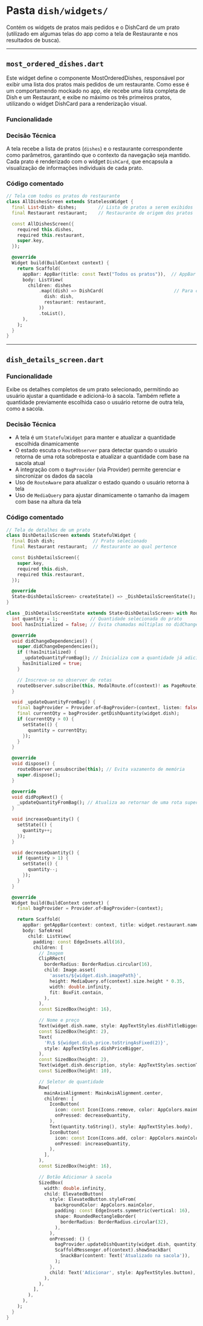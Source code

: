 # Pasta `dish/widgets/`

Contém os widgets de pratos mais pedidos e o DishCard de um prato (utilizado em algumas telas do app como a tela de Restaurante e nos resultados de busca).

---
## `most_ordered_dishes.dart`
Este widget define o componente MostOrderedDishes, responsável por exibir uma lista dos pratos mais pedidos de um restaurante. Como esse é um comportamendo mockado no app,  ele recebe uma lista completa de Dish e um Restaurant, e exibe no máximo os três primeiros pratos, utilizando o widget DishCard para a renderização visual.

### Funcionalidade

### Decisão Técnica
A tela recebe a lista de pratos (`dishes`) e o restaurante correspondente como parâmetros, garantindo que o contexto da navegação seja mantido. Cada prato é renderizado com o widget `DishCard`, que encapsula a visualização de informações individuais de cada prato.

### Código comentado

```dart
// Tela com todos os pratos do restaurante
class AllDishesScreen extends StatelessWidget {
  final List<Dish> dishes;        // Lista de pratos a serem exibidos
  final Restaurant restaurant;    // Restaurante de origem dos pratos

  const AllDishesScreen({
    required this.dishes,
    required this.restaurant,
    super.key,
  });

  @override
  Widget build(BuildContext context) {
    return Scaffold(
      appBar: AppBar(title: const Text("Todos os pratos")),  // AppBar com título fixo
      body: ListView(
        children: dishes
            .map((dish) => DishCard(                          // Para cada prato, renderiza um DishCard
              dish: dish,
              restaurant: restaurant,
            ))
            .toList(),
      ),
    );
  }
}
```
---
## `dish_details_screen.dart`

### Funcionalidade
Exibe os detalhes completos de um prato selecionado, permitindo ao usuário ajustar a quantidade e adicioná-lo à sacola. Também reflete a quantidade previamente escolhida caso o usuário retorne de outra tela, como a sacola.

### Decisão Técnica
-  A tela é um `StatefulWidget` para manter e atualizar a quantidade escolhida dinamicamente
-  O estado escuta o `RouteObserver` para detectar quando o usuário retorna de uma rota sobreposta e atualizar a quantidade com base na sacola atual
-  A integração com o `BagProvider` (via Provider) permite gerenciar e sincronizar os dados da sacola
-  Uso de `RouteAware` para atualizar o estado quando o usuário retorna à tela
-  Uso de `MediaQuery` para ajustar dinamicamente o tamanho da imagem com base na altura da tela

### Código comentado

```dart
// Tela de detalhes de um prato
class DishDetailsScreen extends StatefulWidget {
  final Dish dish;              // Prato selecionado
  final Restaurant restaurant;  // Restaurante ao qual pertence

  const DishDetailsScreen({
    super.key,
    required this.dish,
    required this.restaurant,
  });

  @override
  State<DishDetailsScreen> createState() => _DishDetailsScreenState();
}

class _DishDetailsScreenState extends State<DishDetailsScreen> with RouteAware {
  int quantity = 1;            // Quantidade selecionada do prato
  bool hasInitialized = false; // Evita chamadas múltiplas no didChangeDependencies

  @override
  void didChangeDependencies() {
    super.didChangeDependencies();
    if (!hasInitialized) {
      _updateQuantityFromBag(); // Inicializa com a quantidade já adicionada na sacola (se houver)
      hasInitialized = true;
    }

    // Inscreve-se no observer de rotas
    routeObserver.subscribe(this, ModalRoute.of(context)! as PageRoute); // Escuta mudanças de rota
  }

  void _updateQuantityFromBag() {
    final bagProvider = Provider.of<BagProvider>(context, listen: false);
    final currentQty = bagProvider.getDishQuantity(widget.dish);
    if (currentQty > 0) {
      setState(() {
        quantity = currentQty;
      });
    }
  }

  @override
  void dispose() {
    routeObserver.unsubscribe(this); // Evita vazamento de memória
    super.dispose();
  }

  @override
  void didPopNext() {
    _updateQuantityFromBag(); // Atualiza ao retornar de uma rota superior (como a sacola)
  }

  void increaseQuantity() {
    setState(() {
      quantity++;
    });
  }

  void decreaseQuantity() {
    if (quantity > 1) {
      setState(() {
        quantity--;
      });
    }
  }

  @override
  Widget build(BuildContext context) {
    final bagProvider = Provider.of<BagProvider>(context);

    return Scaffold(
      appBar: getAppBar(context: context, title: widget.restaurant.name), // AppBar personalizada
      body: SafeArea(
        child: ListView(
          padding: const EdgeInsets.all(16),
          children: [
            // Imagem
            ClipRRect(
              borderRadius: BorderRadius.circular(16),
              child: Image.asset(
                'assets/${widget.dish.imagePath}',
                height: MediaQuery.of(context).size.height * 0.35,
                width: double.infinity,
                fit: BoxFit.contain,
              ),
            ),
            const SizedBox(height: 16),

            // Nome e preço
            Text(widget.dish.name, style: AppTextStyles.dishTitleBigger),
            const SizedBox(height: 2),
            Text(
              'R\$ ${widget.dish.price.toStringAsFixed(2)}',
              style: AppTextStyles.dishPriceBigger,
            ),
            const SizedBox(height: 2),
            Text(widget.dish.description, style: AppTextStyles.sectionTitle),
            const SizedBox(height: 10),

            // Seletor de quantidade
            Row(
              mainAxisAlignment: MainAxisAlignment.center,
              children: [
                IconButton(
                  icon: const Icon(Icons.remove, color: AppColors.mainColor),
                  onPressed: decreaseQuantity,
                ),
                Text(quantity.toString(), style: AppTextStyles.body),
                IconButton(
                  icon: const Icon(Icons.add, color: AppColors.mainColor),
                  onPressed: increaseQuantity,
                ),
              ],
            ),
            const SizedBox(height: 16),

            // Botão Adicionar à sacola
            SizedBox(
              width: double.infinity,
              child: ElevatedButton(
                style: ElevatedButton.styleFrom(
                  backgroundColor: AppColors.mainColor,
                  padding: const EdgeInsets.symmetric(vertical: 16),
                  shape: RoundedRectangleBorder(
                    borderRadius: BorderRadius.circular(32),
                  ),
                ),
                onPressed: () {
                  bagProvider.updateDishQuantity(widget.dish, quantity);
                  ScaffoldMessenger.of(context).showSnackBar(
                    SnackBar(content: Text('Atualizado na sacola')),
                  );
                },
                child: Text('Adicionar', style: AppTextStyles.button),
              ),
            ),
          ],
        ),
      ),
    );
  }
}
